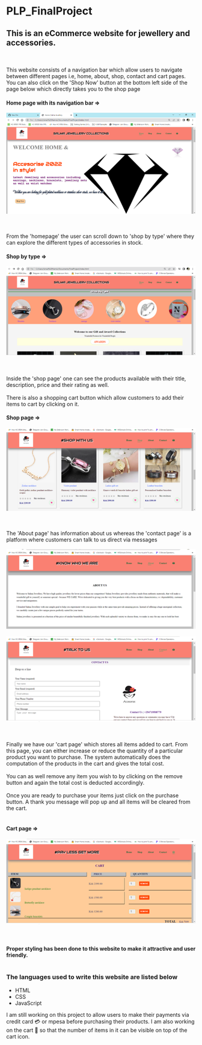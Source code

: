# PLP_FinalProject
## This is an eCommerce website for jewellery and accessories.
<br/><br/>
This website consists of a navigation bar which allow users to navigate between different pages i.e, home, about, shop, contact and cart pages.
You can also click on the 'Shop Now' button at the bottom left side of the page below which directly takes you to the shop page

#### Home page with its navigation bar =>
![Home Page](JewelleryHomePage.png) <br/><br/><br/>

From the 'homepage' the user can scroll down to 'shop by type' where they can explore the different types of accessories in stock.
#### Shop by type =>
![Shop by type](category.PNG) <br/><br/><br/>

Inside the 'shop page' one can see the products available with their title, description, price and their rating as well.<br/><br/>
There is also a shopping cart button which allow customers to add their items to cart by clicking on it.<br/>
#### Shop page =>
![Shop page](shop.PNG) <br/><br/><br/>

The 'About page' has information about us whereas the 'contact page' is a platform where customers can talk to us direct via messages<br/><br/>
![About page](about.PNG) <br/><br/>
![Contact page](contact.PNG) <br/><br/><br/>

Finally we have our 'cart page' which stores all items added to cart. From this page, you can either increase or reduce the quantity of a particular
product you want to purchase. The system automatically does the computation of the products in the cart and gives the total cost.<br/><br/>
You can as well remove any item you wish to by clicking on the remove button and again the total cost is deducted accordingly.<br/><br/>
Once you are ready to purchase your items just click on the purchase button. A thank you message will pop up and all items will be cleared from the cart.
<br/><br/>

#### Cart page =>
![Cart page](cart.PNG) <br/><br/><br/>

#### Proper styling has been done to this website to make it attractive and user friendly.<br/><br/>

### The languages used to write this website are listed below<br/>
- HTML<br/>
- CSS<br/>
- JavaScript<br/>

I am still working on this project to allow users to make their payments via credit card 💳 or mpesa before purchasing their products. I am also working on the cart 🛒 so that the number of items in it can be visible on top of the cart icon.

